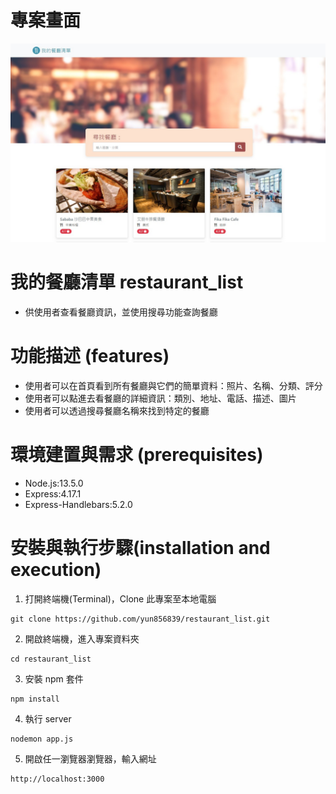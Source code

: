 # 專案畫面
![image](https://github.com/yun856839/restaurant_list/blob/master/restaurantList.jpg)

# 我的餐廳清單 restaurant_list
* 供使用者查看餐廳資訊，並使用搜尋功能查詢餐廳

# 功能描述 (features)
* 使用者可以在首頁看到所有餐廳與它們的簡單資料：照片、名稱、分類、評分  
* 使用者可以點進去看餐廳的詳細資訊：類別、地址、電話、描述、圖片  
* 使用者可以透過搜尋餐廳名稱來找到特定的餐廳

# 環境建置與需求 (prerequisites)
* Node.js:13.5.0
* Express:4.17.1
* Express-Handlebars:5.2.0

# 安裝與執行步驟(installation and execution)
  1. 打開終端機(Terminal)，Clone 此專案至本地電腦
  ```
  git clone https://github.com/yun856839/restaurant_list.git
  ```

  2. 開啟終端機，進入專案資料夾
  ```
  cd restaurant_list
  ```

  3. 安裝 npm 套件
  ```
  npm install
  ```

  4. 執行 server
  ```
  nodemon app.js
  ```

  5. 開啟任一瀏覽器瀏覽器，輸入網址
  ```
  http://localhost:3000
  ```
